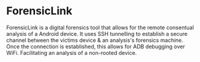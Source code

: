 # ForensicLink
ForensicLink is a digital forensics tool that allows for the remote consentual analysis of a Android device. It uses SSH tunnelling to establish a secure channel between the victims device &amp; an analysis's forensics machine. Once the connection is established, this allows for ADB debugging over WiFi. Facilitating an analysis of a non-rooted device.
